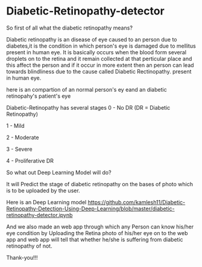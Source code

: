 # Diabetic-Retinopathy-detector
So first of all what the diabetic retinopathy means?

Diabetic retinopathy is an disease of eye caused to an person due to diabetes,it is the condition in which person's eye is damaged due to mellitus present in human eye. It is basically occurs when the blood form several droplets on to the retina and it remain collected at that perticular place and this affect the person and if it occur in more extent then an person can lead towards blindliness due to the cause called Diabetic Rectinopathy. present in human eye.

here is an compartion of an normal person's ey eand an diabetic retinopahy's patient's eye



Diabetic-Retinopathy has several stages
0 - No DR (DR = Diabetic Retinopathy)

1 - Mild

2 - Moderate

3 - Severe

4 - Proliferative DR

So what out Deep Learning Model will do?

It will Predict the stage of diabetic retinopathy on the bases of photo which is to be uploaded by the user.

Here is an Deep Learning model https://github.com/kamlesh11/Diabetic-Retinopathy-Detection-Using-Deep-Learning/blob/master/diabetic-retinopathy-detector.ipynb

And we also made an web app through which any Person can know his/her eye condition by Uploading the Retina photo of his/her eye on to the web app and web app will tell that whether he/she is suffering from diabetic retinopathy of not.

Thank-you!!!
